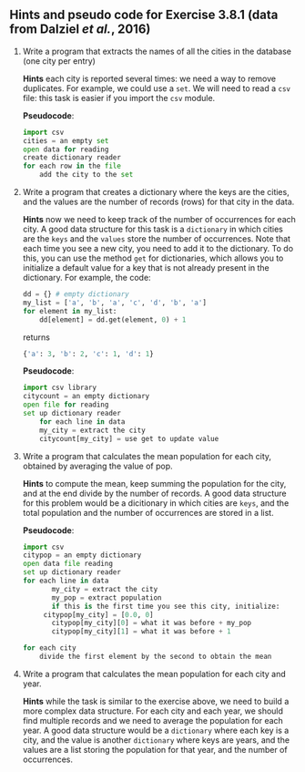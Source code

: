 ## Hints and pseudo code for Exercise 3.8.1 (data from Dalziel *et al.*, 2016)

1. Write a program that extracts the names of all the cities in the database (one city per entry)

	**Hints** each city is reported several times: we need a way to remove duplicates. For example, we could use a `set`. We will need to read a `csv` file: this task is easier if you import the `csv` module.

	**Pseudocode**:

	```python
	import csv
	cities = an empty set
	open data for reading
	create dictionary reader
	for each row in the file
	    add the city to the set
	```

2. Write a program that creates a dictionary where the keys are the cities, and the values are the number of records (rows) for that city in the data.

	**Hints** now we need to keep track of the number of occurrences for each city. A good data structure for this task is a `dictionary` in which cities are the `keys` and the `values` store the number of occurrences. Note that each time you see a new city, you need to add it to the dictionary. To do this, you can use the method `get` for dictionaries, which allows you to initialize a default value for a key that is not already present in the dictionary. For example, the code:

	```python
	dd = {} # empty dictionary
	my_list = ['a', 'b', 'a', 'c', 'd', 'b', 'a']
	for element in my_list:
	    dd[element] = dd.get(element, 0) + 1
	```

	returns

	```python
	{'a': 3, 'b': 2, 'c': 1, 'd': 1}
	```

	**Pseudocode**:

	```python
	import csv library
	citycount = an empty dictionary
	open file for reading
	set up dictionary reader
	    for each line in data
		my_city = extract the city
		citycount[my_city] = use get to update value
	```

3. Write a program that calculates the mean population for each city, obtained by averaging the value of pop.

	**Hints** to compute the mean, keep summing the population for the city, and at the end divide by the number of records. A good data structure for this problem would be a dicitionary in which cities are `keys`, and the total population and the number of occurrences are stored in a list.

	**Pseudocode**:

	```python
	import csv
	citypop = an empty dictionary
	open data file reading
	set up dictionary reader
	for each line in data
	       my_city = extract the city
	       my_pop = extract population
	       if this is the first time you see this city, initialize:
		 citypop[my_city] = [0.0, 0]
	       citypop[my_city][0] = what it was before + my_pop
	       citypop[my_city][1] = what it was before + 1

	for each city
	    divide the first element by the second to obtain the mean
	```

4. Write a program that calculates the mean population for each city and year.

	**Hints** while the task is similar to the exercise above, we need to build a more complex data structure. For each city and each year, we should find multiple records and we need to average the population for each year. A good data structure would be a `dictionary` where each key is a city, and the value is another `dictionary` where keys are years, and the values are a list storing the population for that year, and the number of occurrences.

